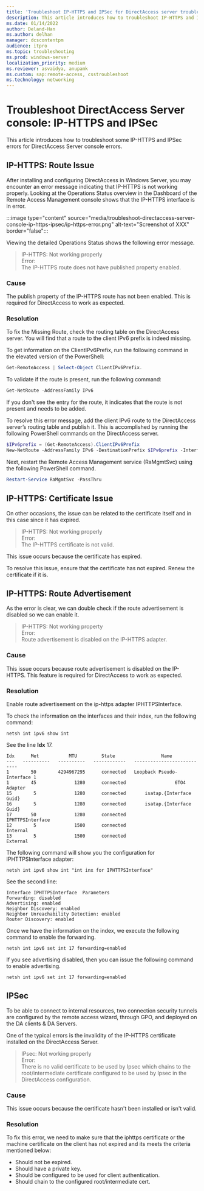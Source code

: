```yaml
---
title: 'Troubleshoot IP-HTTPS and IPSec for DirectAccess server troubleshooting'
description: This article introduces how to troubleshoot IP-HTTPS and IPSec for DirectAccess server troubleshooting.
ms.date: 01/14/2022
author: Deland-Han
ms.author: delhan
manager: dcscontentpm
audience: itpro
ms.topic: troubleshooting
ms.prod: windows-server
localization_priority: medium
ms.reviewer: asvaidya, anupamk
ms.custom: sap:remote-access, csstroubleshoot
ms.technology: networking
---
```

# Troubleshoot DirectAccess Server console: IP-HTTPS and IPSec

This article introduces how to troubleshoot some IP-HTTPS and IPSec errors for DirectAccess Server console errors.

## IP-HTTPS: Route Issue

After installing and configuring DirectAccess in Windows Server, you may encounter an error message indicating that IP-HTTPS is not working properly. Looking at the Operations Status overview in the Dashboard of the Remote Access Management console shows that the IP-HTTPS interface is in error.

:::image type="content" source="media/troubleshoot-directaccess-server-console-ip-https-ipsec/ip-https-error.png" alt-text="Screenshot of XXX" border="false":::

Viewing the detailed Operations Status shows the following error message.

> IP-HTTPS: Not working properly  
> Error:  
> The IP-HTTPS route does not have published property enabled.

### Cause

The publish property of the IP-HTTPS route has not been enabled. This is required for DirectAccess to work as expected.

### Resolution

To fix the Missing Route, check the routing table on the DirectAccess server. You will find that a route to the client IPv6 prefix is indeed missing.

To get information on the ClientIPv6Prefix, run the following command in the elevated version of the PowerShell:

```powershell
Get-RemoteAccess | Select-Object ClientIPv6Prefix.
```

To validate if the route is present, run the following command:

```powershell
Get-NetRoute -AddressFamily IPv6
```

If you don't see the entry for the route, it indicates that the route is not present and needs to be added.

To resolve this error message, add the client IPv6 route to the DirectAccess server’s routing table and publish it. This is accomplished by running the following PowerShell commands on the DirectAccess server.

```powershell
$IPv6prefix = (Get-RemoteAccess).ClientIPv6Prefix 
New-NetRoute -AddressFamily IPv6 -DestinationPrefix $IPv6prefix -InterfaceAlias “Microsoft IP-HTTPS Platform Interface” -Publish Yes 
```

Next, restart the Remote Access Management service (RaMgmtSvc) using the following PowerShell command.

```powershell
Restart-Service RaMgmtSvc -PassThru 
```

## IP-HTTPS: Certificate Issue

On other occasions, the issue can be related to the certificate itself and in this case since it has expired.

> IP-HTTPS: Not working properly  
> Error:  
> The IP-HTTPS certificate is not valid.

This issue occurs because the certificate has expired.

To resolve this issue, ensure that the certificate has not expired. Renew the certificate if it is.

## IP-HTTPS: Route Advertisement

As the error is clear, we can double check if the route advertisement is disabled so we can enable it.

> IP-HTTPS: Not working property  
> Error:  
> Route advertisement is disabled on the IP-HTTPS adapter.

### Cause

This issue occurs because route advertisement is disabled on the IP-HTTPS. This feature is required for DirectAccess to work as expected.

### Resolution

Enable route advertisement on the ip-https adapter IPHTTPSInterface.

To check the information on the interfaces and their index, run the following command:

```console
netsh int ipv6 show int
```

See the line **Idx** 17.

```output
Idx      Met           MTU         State                 Name 
---   ----------   ----------   ------------   --------------------------- 
1        50        4294967295      connected   Loopback Pseudo-Interface 1 
1        45              1280      connected                  6TO4 Adapter 
15        5              1280      connected       isatap.{Interface Guid} 
16        5              1280      connected       isatap.{Interface Guid}
17       50              1280      connected              IPHTTPSInterface 
12        5              1500      connected                      Internal 
13        5              1500      connected                      External 
```

The following command will show you the configuration for IPHTTPSInterface adapter:

```console
netsh int ipv6 show int "int inx for IPHTTPSInterface"
```

See the second line:

```output
Interface IPHTTPSInterface  Parameters
Forwarding: disabled
Advertising: enabled
Neighbor Discovery: enabled
Neighbor Unreachability Detection: enabled
Router Discovery: enabled
```

Once we have the information on the index, we execute the following command to enable the forwarding.

```console
netsh int ipv6 set int 17 forwarding=enabled
```

If you see advertising disabled, then you can issue the following command to enable advertising.

```console
netsh int ipv6 set int 17 forwarding=enabled
```

## IPSec

To be able to connect to internal resources, two connection security tunnels are configured by the remote access wizard, through GPO, and deployed on the DA clients & DA Servers.

One of the typical errors is the invalidity of the IP-HTTPS certificate installed on the DirectAccess Server.

> IPsec: Not working properly  
> Error:  
> There is no valid certificate to be used by Ipsec which chains to the root/intermediate certificate configured to be used by Ipsec in the DirectAccess configuration.

### Cause

This issue occurs because the certificate hasn't been installed or isn't valid.

### Resolution

To fix this error, we need to make sure that the iphttps certificate or the machine certificate on the client has not expired and its meets the criteria mentioned below:

- Should not be expired.
- Should have a private key.
- Should be configured to be used for client authentication.
- Should chain to the configured root/intermediate cert.
